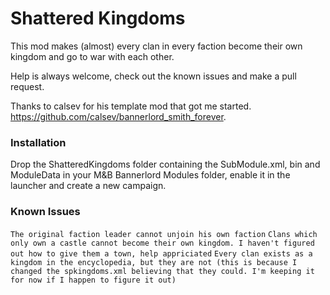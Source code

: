 ﻿# Shattered Kingdoms

This mod makes (almost) every clan in every faction become their own kingdom and go to war with each other.

Help is always welcome, check out the known issues and make a pull request. 

Thanks to calsev for his template mod that got me started. https://github.com/calsev/bannerlord_smith_forever. 


### Installation

Drop the ShatteredKingdoms folder containing the SubModule.xml, bin and ModuleData in your M&B Bannerlord Modules folder, enable it in the launcher and create a new campaign.


### Known Issues

```The original faction leader cannot unjoin his own faction```
```Clans which only own a castle cannot become their own kingdom. I haven't figured out how to give them a town, help appriciated```
```Every clan exists as a kingdom in the encyclopedia, but they are not (this is because I changed the spkingdoms.xml believing that they could. I'm keeping it for now if I happen to figure it out)```
